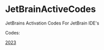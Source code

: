# JetBrainActiveCodes

JetBrains Activation Codes For JetBrain IDE's

Codes:

[2023](www.cheapplayz.com)

